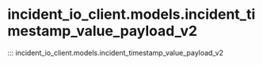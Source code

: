 # incident_io_client.models.incident_timestamp_value_payload_v2

::: incident_io_client.models.incident_timestamp_value_payload_v2